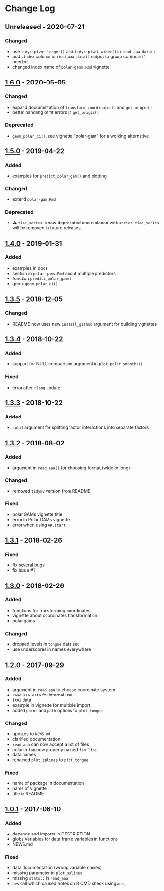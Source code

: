# Change Log

## Unreleased - 2020-07-21
### Changed
- use `tidy::pivot_longer()` and `tidy::pivot_wider()` in `read_aaa_data()`
- add `.index` column to `read_aaa_data()` output to group contours if needed.
- changed index name of `polar-gams.Rmd` vignette.

## [1.6.0] - 2020-05-05
### Changed
- expand documentation of `transform_coordinates()` and `get_origin()`
- better handling of fit errors in `get_origin()`

### Deprecated
- `geom_polar_ci()`, see vignette "polar-gam" for a working alternative

## [1.5.0] - 2019-04-22
### Added
- examples for `predict_polar_gam()` and plotting

### Changed
- extend `polar-gam.Rmd`

### Deprecated
- ⚠️ `time_series` is now deprecated and replaced with `series`. `time_series` will be removed in future releases.

## [1.4.0] - 2019-01-31
### Added
- examples in docs
- section in `polar-gams.Rmd` about multiple predictors
- function `predict_polar_gam()`
- geom `geom_polar_ci()`

## [1.3.5] - 2018-12-05
### Changed
- README now uses new `install_github` argument for building vignettes

## [1.3.4] - 2018-10-22
### Added
- support for NULL comparison argument in `plot_polar_smooths()`

### Fixed
- error after `rlang` update

## [1.3.3] - 2018-10-22
### Added
- `split` argument for splitting factor interactions into separate factors

## [1.3.2] - 2018-08-02
### Added
- argument in `read_aaa()` for choosing format (wide or long)

### Changed
- removed `tidymv` version from README

### Fixed
- polar GAMs vignette title
- error in Polar GAMs vignette
- error when using `AR.start`

## [1.3.1] - 2018-02-26
### Fixed
- fix several bugs
- fix issue #1

## [1.3.0] - 2018-02-26
### Added
- functions for transforming coordinates
- vignette about coordinates transformation
- polar gams

### Changed
- dropped levels in `tongue` data set
- use underscores in names everywhere

## [1.2.0] - 2017-09-29
### Added
- argument in `read_aaa` to choose coordinate system
- `read_aaa_data` for internal use
- `it02` data
- example in vignette for multiple import
- added `point` and `path` options to `plot_tongue`

### Changed
- updates to `NEWS.md`
- clarified documentation
- `read_aaa` can now accept a list of files
- column `fan` now properly named `fan.line`
- data names
- renamed `plot_splines` to `plot_tongue`

### Fixed
- name of package in documentation
- name of vignette
- title in README

## [1.0.1] - 2017-06-10
### Added
- depends and imports in DESCRIPTION
- globalVariables for data frame variables in functions
- NEWS.md

### Fixed
- data documentation (wrong variable names)
- missing parameter in `plot_splines`
- missing `stats::` in `read_aaa`
- `aes` call which caused notes on R CMD check using `aes_`

[1.6.0]: https://github.com/stefanocoretta/rticulate/compare/v1.5.0...v1.6.0
[1.5.0]: https://github.com/stefanocoretta/rticulate/compare/v1.4.0...v1.5.0
[1.4.0]: https://github.com/stefanocoretta/rticulate/compare/v1.3.5...v1.4.0
[1.3.5]: https://github.com/stefanocoretta/rticulate/compare/v1.3.4...v1.3.5
[1.3.4]: https://github.com/stefanocoretta/rticulate/compare/v1.3.3...v1.3.4
[1.3.3]: https://github.com/stefanocoretta/rticulate/compare/v1.3.2...v1.3.3
[1.3.2]: https://github.com/stefanocoretta/rticulate/compare/v1.3.1...v1.3.2
[1.3.1]: https://github.com/stefanocoretta/rticulate/compare/v1.3.0...v1.3.1
[1.3.0]: https://github.com/stefanocoretta/rticulate/compare/v1.2.0...v1.3.0
[1.2.0]: https://github.com/stefanocoretta/rticulate/compare/v1.0.1...v1.2.0
[1.0.1]: https://github.com/stefanocoretta/rticulate/compare/v1.0.0...v1.0.1
